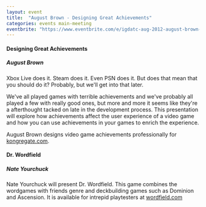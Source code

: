 ```yaml
---
layout: event
title:  "August Brown - Designing Great Achievements"
categories: events main-meeting
eventbrite: "https://www.eventbrite.com/e/igdatc-aug-2012-august-brown-designing-great-achievements-tickets-4029059024#"
---
```


#### Designing Great Achievements
##### August Brown

Xbox Live does it.  Steam does it.  Even PSN does it.  But does that mean that you should do it?  Probably, but we'll get into that later.


We've all played games with terrible achievements and we've probably all played a few with really good ones, but more and more it seems like they're a afterthought tacked on late in the development process.  This presentation will explore how achievements affect the user experience of a video game and how you can use achievements in your games to enrich the experience.

August Brown designs video game achievements professionally for [kongregate.com](https://kongregate.com).

#### Dr. Wordfield
##### Nate Yourchuck

Nate Yourchuck will present Dr. Wordfield. This game combines the wordgames with friends genre and deckbuilding games such as Dominion and Ascension. It is available for intrepid playtesters at [wordfield.com](/wordfield.com)


